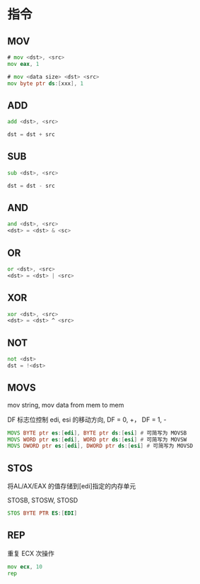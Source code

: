 # 指令

## MOV

```asm
# mov <dst>, <src>
mov eax, 1

# mov <data size> <dst> <src>
mov byte ptr ds:[xxx], 1
``` 

## ADD

```asm
add <dst>, <src>

dst = dst + src
```

## SUB

```asm
sub <dst>, <src>

dst = dst - src
```

## AND

```asm
and <dst>, <src>
<dst> = <dst> & <sc>
```

## OR

```asm
or <dst>, <src>
<dst> = <dst> | <src>
```

## XOR

```asm
xor <dst>, <src>
<dst> = <dst> ^ <src>
```

## NOT

```asm
not <dst>
dst = !<dst>
```

## MOVS

mov string, mov data from mem to mem

DF 标志位控制 edi, esi 的移动方向, DF = 0, +， DF = 1, -

```asm
MOVS BYTE ptr es:[edi], BYTE ptr ds:[esi] # 可简写为 MOVSB
MOVS WORD ptr es:[edi], WORD ptr ds:[esi] # 可简写为 MOVSW
MOVS DWORD ptr es:[edi], DWORD ptr ds:[esi] # 可简写为 MOVSD
```

## STOS

将AL/AX/EAX 的值存储到[edi]指定的内存单元

STOSB, STOSW, STOSD

```asm
STOS BYTE PTR ES:[EDI]
```

## REP

重复 ECX 次操作

```asm
mov ecx, 10
rep 
```


